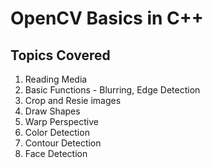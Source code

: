 # OpenCV Basics in C++

## Topics Covered
1. Reading Media
2. Basic Functions - Blurring, Edge Detection
3. Crop and Resie images
4. Draw Shapes
5. Warp Perspective
6. Color Detection
7. Contour Detection
8. Face Detection
